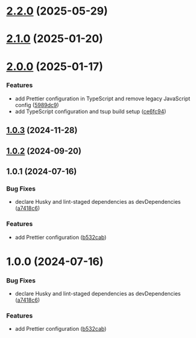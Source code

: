 # [2.2.0](https://github.com/javalce/prettier-config/compare/v2.1.0...v2.2.0) (2025-05-29)

# [2.1.0](https://github.com/javalce/prettier-config/compare/v2.0.0...v2.1.0) (2025-01-20)

# [2.0.0](https://github.com/javalce/prettier-config/compare/v1.0.3...v2.0.0) (2025-01-17)

### Features

- add Prettier configuration in TypeScript and remove legacy JavaScript config ([5989dc9](https://github.com/javalce/prettier-config/commit/5989dc9f404c7d66a50db54af0938664d4605434))
- add TypeScript configuration and tsup build setup ([ce6fc94](https://github.com/javalce/prettier-config/commit/ce6fc94fb3b0e4a9f879525a95e6f6c985357a89))

## [1.0.3](https://github.com/javalce/prettier-config/compare/v1.0.2...v1.0.3) (2024-11-28)

## [1.0.2](https://github.com/javalce/prettier-config/compare/v1.0.1...v1.0.2) (2024-09-20)

## 1.0.1 (2024-07-16)

### Bug Fixes

- declare Husky and lint-staged dependencies as devDependencies ([a7418c6](https://github.com/javalce/prettier-config/commit/a7418c6cba146ff58c282cee68bcf3c1c0530ca0))

### Features

- add Prettier configuration ([b532cab](https://github.com/javalce/prettier-config/commit/b532cab0d222602e8ddd5718d041f628417fe411))

# 1.0.0 (2024-07-16)

### Bug Fixes

- declare Husky and lint-staged dependencies as devDependencies ([a7418c6](https://github.com/javalce/prettier-config/commit/a7418c6cba146ff58c282cee68bcf3c1c0530ca0))

### Features

- add Prettier configuration ([b532cab](https://github.com/javalce/prettier-config/commit/b532cab0d222602e8ddd5718d041f628417fe411))
